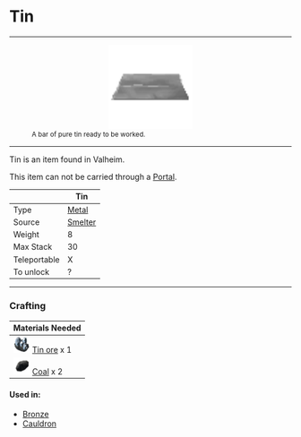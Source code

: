 # Tin
-------------

<style>
img {width:30px;}
.tb {width:150px;display: block;margin-left: auto;margin-right: auto;}
</style>

<figure>
<img src="/assets/tin.png" class="tb" />
<figcaption><small>A bar of pure tin ready to be worked.</small></figcaption>
</figure>

-------------

Tin is an item found in Valheim.

This item can not be carried through a [Portal](../../objects/portal).

|        | Tin                  |
| ----------- | ------------------------------------ |
| Type       | [Metal](../../type/metal)  |
| Source      | [Smelter](../../objects/smelter) |
| Weight | 8
| Max Stack | 30
| Teleportable | X
| To unlock | ? |

-------------

### Crafting



| Materials Needed |
| - |
| [![Tin Ore](/assets/tin_ore.png)](../../items/tin_ore) [Tin ore](../../items/tin_ore) x 1 |
| [![Coal](/assets/coal.png)](../../items/coal) [Coal](../../items/coal) x 2 |


#### Used in:

* [Bronze](../../items/bronze)
* [Cauldron](../../objects/cauldron)